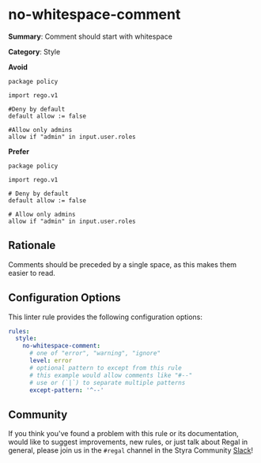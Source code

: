 # no-whitespace-comment

**Summary**: Comment should start with whitespace

**Category**: Style

**Avoid**

```rego
package policy

import rego.v1

#Deny by default
default allow := false

#Allow only admins
allow if "admin" in input.user.roles
```

**Prefer**

```rego
package policy

import rego.v1

# Deny by default
default allow := false

# Allow only admins
allow if "admin" in input.user.roles
```

## Rationale

Comments should be preceded by a single space, as this makes them easier to read.

## Configuration Options

This linter rule provides the following configuration options:

```yaml
rules:
  style:
    no-whitespace-comment:
      # one of "error", "warning", "ignore"
      level: error
      # optional pattern to except from this rule
      # this example would allow comments like "#--"
      # use or (`|`) to separate multiple patterns
      except-pattern: '^--'
```

## Community

If you think you've found a problem with this rule or its documentation, would like to suggest improvements, new rules,
or just talk about Regal in general, please join us in the `#regal` channel in the Styra Community
[Slack](https://communityinviter.com/apps/styracommunity/signup)!
